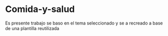 # Comida-y-salud
Es presente trabajo se baso en el tema seleccionado y se a recreado a base de una plantilla reutilizada
